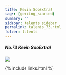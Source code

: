 ```yaml
---
title: Kevin SooExtra!
tags: [getting_started]
summary: ""
sidebar: talents_sidebar
permalink: talents_73.html
folder: talents
---
```



##### No.73 Kevin SooExtra!

![](https://yt3.ggpht.com/e1BZr8cQ_2p0zFcwZDeF1pIscOisls77Ic3G6lPMSZtszTLiIoKxJtfaxCc24VF2QCPKd7jp=s176-c-k-c0x00ffffff-no-rj)





{% include links.html %}

